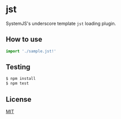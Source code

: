 jst
===========

SystemJS's underscore template `jst` loading plugin.

## How to use

```javascript
import './sample.jst!'
```

## Testing

```javascript
$ npm install
$ npm test
```

## License

[MIT](https://github.com/podio/plugin-jst/blob/master/LICENSE)
